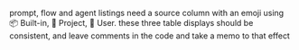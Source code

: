  prompt, flow and agent listings need a source column with an emoji using 📦 Built-in, 📁 Project, 👤 User. these three table displays should be consistent, and leave comments in the code and take a memo to that effect